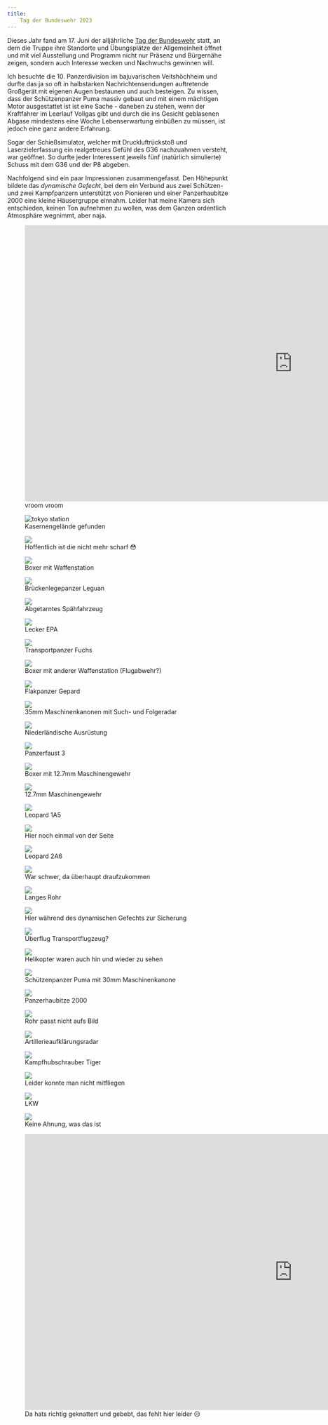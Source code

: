 ```yaml
---
title:
    Tag der Bundeswehr 2023
---
```


Dieses Jahr fand am 17. Juni der alljährliche [Tag der
Bundeswehr](https://www.bundeswehr.de/de/aktuelles/veranstaltungen-bundeswehr/tdbw-tag-der-bundeswehr-5519914)
statt, an dem die Truppe ihre Standorte und Übungsplätze der Allgemeinheit
öffnet und mit viel Ausstellung und Programm nicht nur Präsenz und Bürgernähe
zeigen, sondern auch Interesse wecken und Nachwuchs gewinnen will.

Ich besuchte die 10. Panzerdivision im bajuvarischen Veitshöchheim und durfte
das ja so oft in halbstarken Nachrichtensendungen auftretende Großgerät mit
eigenen Augen bestaunen und auch besteigen. Zu wissen, dass der Schützenpanzer
Puma massiv gebaut und mit einem mächtigen Motor ausgestattet ist ist eine
Sache - daneben zu stehen, wenn der Kraftfahrer im Leerlauf Vollgas gibt und
durch die ins Gesicht geblasenen Abgase mindestens eine Woche Lebenserwartung
einbüßen zu müssen, ist jedoch eine ganz andere Erfahrung.

Sogar der Schießsimulator, welcher mit Druckluftrückstoß und Laserzielerfassung
ein realgetreues Gefühl des G36 nachzuahmen versteht, war geöffnet. So durfte
jeder Interessent jeweils fünf (natürlich simulierte) Schuss mit dem G36 und
der P8 abgeben.

Nachfolgend sind ein paar Impressionen zusammengefasst. Den Höhepunkt bildete
das *dynamische Gefecht*, bei dem ein Verbund aus zwei Schützen- und zwei
Kampfpanzern unterstützt von Pionieren und einer Panzerhaubitze 2000 eine
kleine Häusergruppe einnahm. Leider hat meine Kamera sich entschieden, keinen
Ton aufnehmen zu wollen, was dem Ganzen ordentlich Atmosphäre wegnimmt, aber
naja.

<figure><iframe width="1220" height="630"
src="https://youtube.com/embed/_zBGWoj3GXU" title="YouTube video player"
frameborder="0" allow="accelerometer; autoplay; clipboard-write;
encrypted-media; gyroscope; picture-in-picture" allowfullscreen></iframe>
<figcaption>vroom vroom</figcaption></figure>

<div class="images">
<figure><img src="/res/tdb/barracks.jpg" alt="tokyo station" />
<figcaption>Kasernengelände gefunden</figcaption></figure>
<figure><img src="/res/tdb/bomb.jpg" />
<figcaption>Hoffentlich ist die nicht mehr scharf 😳</figcaption></figure>
<figure><img src="/res/tdb/boxer_0.jpg" />
<figcaption>Boxer mit Waffenstation</figcaption></figure>
<figure><img src="/res/tdb/bridge.jpg" />
<figcaption>Brückenlegepanzer Leguan</figcaption></figure>
<figure><img src="/res/tdb/camo.jpg" />
<figcaption>Abgetarntes Spähfahrzeug</figcaption></figure>
<figure><img src="/res/tdb/epa.jpg" />
<figcaption>Lecker EPA</figcaption></figure>
<figure><img src="/res/tdb/fuchs_0.jpg" />
<figcaption>Transportpanzer Fuchs</figcaption></figure>
<figure><img src="/res/tdb/fuchs_1.jpg" />
<figcaption>Boxer mit anderer Waffenstation (Flugabwehr?)</figcaption></figure>
<figure><img src="/res/tdb/gepard_0.jpg" />
<figcaption>Flakpanzer Gepard</figcaption></figure>
<figure><img src="/res/tdb/gepard_1.jpg" />
<figcaption>35mm Maschinenkanonen mit Such- und Folgeradar</figcaption></figure>
<figure><img src="/res/tdb/gun_0.jpg" />
<figcaption>Niederländische Ausrüstung</figcaption></figure>
<figure><img src="/res/tdb/gun_1.jpg" />
<figcaption>Panzerfaust 3</figcaption></figure>
<figure><img src="/res/tdb/hmg_0.jpg" />
<figcaption>Boxer mit 12.7mm Maschinengewehr</figcaption></figure>
<figure><img src="/res/tdb/hmg_1.jpg" />
<figcaption>12.7mm Maschinengewehr</figcaption></figure>
<figure><img src="/res/tdb/leo1_0.jpg" />
<figcaption>Leopard 1A5</figcaption></figure>
<figure><img src="/res/tdb/leo1_1.jpg" />
<figcaption>Hier noch einmal von der Seite</figcaption></figure>
<figure><img src="/res/tdb/leo2_0.jpg" />
<figcaption>Leopard 2A6</figcaption></figure>
<figure><img src="/res/tdb/leo2_1.jpg" />
<figcaption>War schwer, da überhaupt draufzukommen</figcaption></figure>
<figure><img src="/res/tdb/leo2_2.jpg" />
<figcaption>Langes Rohr</figcaption></figure>
<figure><img src="/res/tdb/leo2_3.jpg" />
<figcaption>Hier während des dynamischen Gefechts zur Sicherung</figcaption></figure>
<figure><img src="/res/tdb/plane_0.jpg" />
<figcaption>Überflug Transportflugzeug?</figcaption></figure>
<figure><img src="/res/tdb/plane_1.jpg" />
<figcaption>Helikopter waren auch hin und wieder zu sehen</figcaption></figure>
<figure><img src="/res/tdb/puma.jpg" />
<figcaption>Schützenpanzer Puma mit 30mm Maschinenkanone</figcaption></figure>
<figure><img src="/res/tdb/pzh2000_0.jpg" />
<figcaption>Panzerhaubitze 2000</figcaption></figure>
<figure><img src="/res/tdb/pzh2000_1.jpg" />
<figcaption>Rohr passt nicht aufs Bild</figcaption></figure>
<figure><img src="/res/tdb/radar.jpg" />
<figcaption>Artillerieaufklärungsradar</figcaption></figure>
<figure><img src="/res/tdb/tiger_0.jpg" />
<figcaption>Kampfhubschrauber Tiger</figcaption></figure>
<figure><img src="/res/tdb/tiger_1.jpg" />
<figcaption>Leider konnte man nicht mitfliegen</figcaption></figure>
<figure><img src="/res/tdb/truck_0.jpg" />
<figcaption>LKW</figcaption></figure>
<figure><img src="/res/tdb/truck_1.jpg" />
<figcaption>Keine Ahnung, was das ist</figcaption></figure>
</div>

<figure><iframe width="1220" height="630"
src="https://www.youtube.com/embed/L5lrhz2mZ_k" title="YouTube video player"
frameborder="0" allow="accelerometer; autoplay; clipboard-write;
encrypted-media; gyroscope; picture-in-picture;" allowfullscreen>
</iframe><figcaption>Da hats richtig geknattert und gebebt, das fehlt hier
leider 😥</figcaption></figure>
